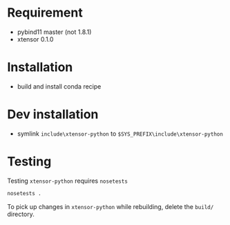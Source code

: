 # Requirement

 - pybind11 master (not 1.8.1)
 - xtensor 0.1.0

# Installation

 - build and install conda recipe

# Dev installation

 - symlink `include\xtensor-python` to `$SYS_PREFIX\include\xtensor-python`

# Testing

  Testing `xtensor-python` requires `nosetests`

  ``` bash
  nosetests .
  ```

  To pick up changes in `xtensor-python` while rebuilding, delete the `build/` directory. 
